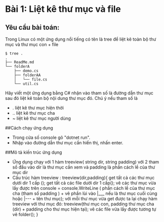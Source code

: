 # Bài 1: Liệt kê thư mục và file

## Yêu cầu bài toán:
Trong Linux có một ứng dụng nổi tiếng có tên là tree để liệt kê toàn bộ thư mục và thư mục con + file
```
$ tree .
.
├── ReadMe.md
└── folderA
    ├── demo.cs
    ├── folderAA
    │   └── file.cs
    └── util.cs
```
Hãy viết một ứng dụng bằng C# nhận vào tham số là đường dẫn thư mục sau đó liệt kê toàn bộ nội dung thư mục đó.
Chú ý nếu tham số là
- . liệt kê thư mục hiện thời
- .. liệt kê thư mục cha
- ~ liệt kê thư mục người dùng 

##Cách chạy ứng dụng
- Trong cửa số console gõ "dotnet run".
- Nhập vào đường dẫn thư mục cần hiển thị, nhấn enter.

##Mô tả kiến trúc ứng dụng 
- Ứng dụng chạy với 1 hàm treeview( string dir, string padding) với 2 tham số đầu vào dir là thư mục cần xem và padding là phần cách lề của thư mục dir
- Cấu trúc hàm treeview :
	treeview(dir,padding){
	get tất cả các thư mục dưới dir 1 cấp ();
	get tất cả các file dưới dir 1 cấp();
	vẽ các thư mục vừa lấy được trên console = console.WriteLine ( phần cách lề của thư mục cha (tham số padding ) + vẽ phần lùi vào |___ nếu là thư mục cuối cùng hoặc |--- + tên thư mục);
	với mỗi thư mục vừa get được ta lại chạy hàm treeview với thư mục đó: treeview(thư mục con, padding thư mục cha (dir) + padding cho thư mục hiện tại);
	vẽ các file vừa lấy được tương tự vẽ folder();
	}

	